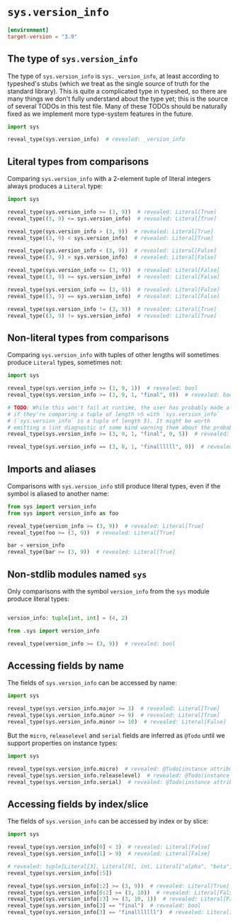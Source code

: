 # `sys.version_info`

```toml
[environment]
target-version = "3.9"
```

## The type of `sys.version_info`

The type of `sys.version_info` is `sys._version_info`, at least according to typeshed's stubs (which
we treat as the single source of truth for the standard library). This is quite a complicated type
in typeshed, so there are many things we don't fully understand about the type yet; this is the
source of several TODOs in this test file. Many of these TODOs should be naturally fixed as we
implement more type-system features in the future.

```py
import sys

reveal_type(sys.version_info)  # revealed: _version_info
```

## Literal types from comparisons

Comparing `sys.version_info` with a 2-element tuple of literal integers always produces a `Literal`
type:

```py
import sys

reveal_type(sys.version_info >= (3, 9))  # revealed: Literal[True]
reveal_type((3, 9) <= sys.version_info)  # revealed: Literal[True]

reveal_type(sys.version_info > (3, 9))  # revealed: Literal[True]
reveal_type((3, 9) < sys.version_info)  # revealed: Literal[True]

reveal_type(sys.version_info < (3, 9))  # revealed: Literal[False]
reveal_type((3, 9) > sys.version_info)  # revealed: Literal[False]

reveal_type(sys.version_info <= (3, 9))  # revealed: Literal[False]
reveal_type((3, 9) >= sys.version_info)  # revealed: Literal[False]

reveal_type(sys.version_info == (3, 9))  # revealed: Literal[False]
reveal_type((3, 9) == sys.version_info)  # revealed: Literal[False]

reveal_type(sys.version_info != (3, 9))  # revealed: Literal[True]
reveal_type((3, 9) != sys.version_info)  # revealed: Literal[True]
```

## Non-literal types from comparisons

Comparing `sys.version_info` with tuples of other lengths will sometimes produce `Literal` types,
sometimes not:

```py
import sys

reveal_type(sys.version_info >= (3, 9, 1))  # revealed: bool
reveal_type(sys.version_info >= (3, 9, 1, "final", 0))  # revealed: bool

# TODO: While this won't fail at runtime, the user has probably made a mistake
# if they're comparing a tuple of length >5 with `sys.version_info`
# (`sys.version_info` is a tuple of length 5). It might be worth
# emitting a lint diagnostic of some kind warning them about the probable error?
reveal_type(sys.version_info >= (3, 9, 1, "final", 0, 5))  # revealed: bool

reveal_type(sys.version_info == (3, 8, 1, "finallllll", 0))  # revealed: Literal[False]
```

## Imports and aliases

Comparisons with `sys.version_info` still produce literal types, even if the symbol is aliased to
another name:

```py
from sys import version_info
from sys import version_info as foo

reveal_type(version_info >= (3, 9))  # revealed: Literal[True]
reveal_type(foo >= (3, 9))  # revealed: Literal[True]

bar = version_info
reveal_type(bar >= (3, 9))  # revealed: Literal[True]
```

## Non-stdlib modules named `sys`

Only comparisons with the symbol `version_info` from the `sys` module produce literal types:

```py path=package/__init__.py
```

```py path=package/sys.py
version_info: tuple[int, int] = (4, 2)
```

```py path=package/script.py
from .sys import version_info

reveal_type(version_info >= (3, 9))  # revealed: bool
```

## Accessing fields by name

The fields of `sys.version_info` can be accessed by name:

```py path=a.py
import sys

reveal_type(sys.version_info.major >= 3)  # revealed: Literal[True]
reveal_type(sys.version_info.minor >= 9)  # revealed: Literal[True]
reveal_type(sys.version_info.minor >= 10)  # revealed: Literal[False]
```

But the `micro`, `releaselevel` and `serial` fields are inferred as `@Todo` until we support
properties on instance types:

```py path=b.py
import sys

reveal_type(sys.version_info.micro)  # revealed: @Todo(instance attributes)
reveal_type(sys.version_info.releaselevel)  # revealed: @Todo(instance attributes)
reveal_type(sys.version_info.serial)  # revealed: @Todo(instance attributes)
```

## Accessing fields by index/slice

The fields of `sys.version_info` can be accessed by index or by slice:

```py
import sys

reveal_type(sys.version_info[0] < 3)  # revealed: Literal[False]
reveal_type(sys.version_info[1] > 9)  # revealed: Literal[False]

# revealed: tuple[Literal[3], Literal[9], int, Literal["alpha", "beta", "candidate", "final"], int]
reveal_type(sys.version_info[:5])

reveal_type(sys.version_info[:2] >= (3, 9))  # revealed: Literal[True]
reveal_type(sys.version_info[0:2] >= (3, 10))  # revealed: Literal[False]
reveal_type(sys.version_info[:3] >= (3, 10, 1))  # revealed: Literal[False]
reveal_type(sys.version_info[3] == "final")  # revealed: bool
reveal_type(sys.version_info[3] == "finalllllll")  # revealed: Literal[False]
```
